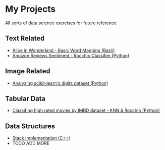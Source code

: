   # My Projects
  All sorts of data science exercises for future reference
  
  ## Text Related
  * [Alice in Wonderland - Basic Word Mapping (Bash)](/Text_Related/Alice_in_Wonderland)
  * [Amazon Reviews Sentiment - Rocchio Classifier (Python)](/Text_Related/Amazon_Reviews_Sentiment_Analysis)
  
  ## Image Related
  * [Analyzing scikit-learn's digits dataset (Python)](/Image_Related/scikit_digits_KNN_Rocchio_analysis)
  
  ## Tabular Data
  * [Classifing high rated movies by IMBD dataset - KNN & Rocchio (Python)](/Tabular_Related/IMDB_High_Score_Predictor_KNN_Rocchio)
  
  ## Data Structures
  * [Stack Implementation (C++)](Data_Structures/Stack_Example)
  * TODO ADD MORE
